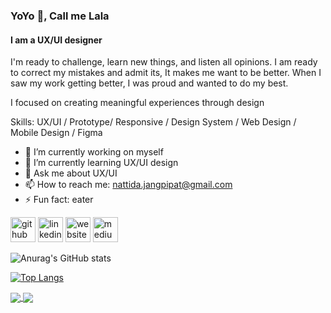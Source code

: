 ### YoYo 👋, Call me Lala
#### I am a UX/UI designer
I'm ready to challenge, learn new things, and listen all opinions. I am ready to correct my mistakes and admit its, It makes me want to be better. When I saw my work getting better, I was proud and wanted to do my best.

I focused on creating meaningful experiences through design



Skills: UX/UI / Prototype/ Responsive / Design System / Web Design / Mobile Design / Figma

- 🔭 I’m currently working on myself 
- 🌱 I’m currently learning UX/UI design 
- 💬 Ask me about UX/UI 
- 📫 How to reach me: nattida.jangpipat@gmail.com 
- ⚡ Fun fact: eater 


[<img src='https://cdn.jsdelivr.net/npm/simple-icons@3.0.1/icons/github.svg' alt='github' height='40'>](https://github.com/https://github.com/LaLaStalin )  [<img src='https://cdn.jsdelivr.net/npm/simple-icons@3.0.1/icons/linkedin.svg' alt='linkedin' height='40'>](https://www.linkedin.com/in/https://www.linkedin.com/in/nattidajang//)  [<img src='https://cdn.jsdelivr.net/npm/simple-icons@3.0.1/icons/icloud.svg' alt='website' height='40'>](https://lalanattida.wixsite.com/nattidajang/home)  [<img src='https://cdn.jsdelivr.net/npm/simple-icons@3.0.1/icons/medium.svg' alt='medium' height='40'>](https://medium.com/@lalanattida)  



![Anurag's GitHub stats](https://github-readme-stats.vercel.app/api?username=LalaStalin&show_icons=true&theme=radical)


[![Top Langs](https://github-readme-stats.vercel.app/api/top-langs/?username=LalaStalin&layout=compact)](https://github.com/anuraghazra/github-readme-stats)

<a href="https://github.com/anuraghazra/github-readme-stats">
  <img align="center" src="https://github-readme-stats.vercel.app/api/pin/?username=anuraghazra&repo=github-readme-stats" />
</a>
<a href="https://github.com/anuraghazra/convoychat">
  <img align="center" src="https://github-readme-stats.vercel.app/api/pin/?username=anuraghazra&repo=convoychat" />
</a>
